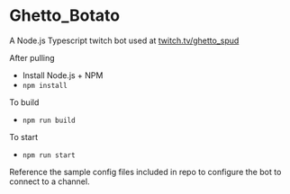 # Ghetto_Botato

A Node.js Typescript twitch bot used at [twitch.tv/ghetto_spud](twitch.tv/ghetto_spud)

After pulling
- Install Node.js + NPM
- `npm install`

To build
- `npm run build`

To start
- `npm run start`

Reference the sample config files included in repo to configure the bot to connect to a channel.
